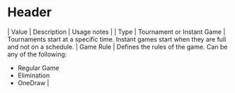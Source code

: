 <!-- TITLE: Copy From Wiki -->
<!-- SUBTITLE: A quick summary of Copy From Wiki -->

# Header

| Value | Description | Usage notes |
| Type | Tournament or Instant Game | Tournaments start at a specific time. Instant games start when they are full and not on a schedule.
| Game Rule | Defines the rules of the game. Can be any of the following:
* Regular Game
* Elimination
* OneDraw |